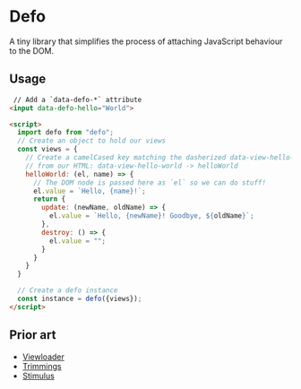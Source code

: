 # Defo

A tiny library that simplifies the process of attaching JavaScript behaviour to the DOM.

## Usage

```html
 // Add a `data-defo-*` attribute
<input data-defo-hello="World">

<script>
  import defo from "defo";
  // Create an object to hold our views
  const views = {
    // Create a camelCased key matching the dasherized data-view-hello-world
    // from our HTML: data-view-hello-world -> helloWorld
    helloWorld: (el, name) => {
      // The DOM node is passed here as `el` so we can do stuff!
      el.value = `Hello, {name}!`;
      return {
        update: (newName, oldName) => {
          el.value = `Hello, {newName}! Goodbye, ${oldName}`;
        },
        destroy: () => {
          el.value = "";
        }
      }
    }
  }

  // Create a defo instance
  const instance = defo({views});
</script>
```

## Prior art

- [Viewloader](http://viewloader.icelab.com.au/)
- [Trimmings](https://postlight.github.io/trimmings/)
- [Stimulus](https://stimulusjs.org/)
